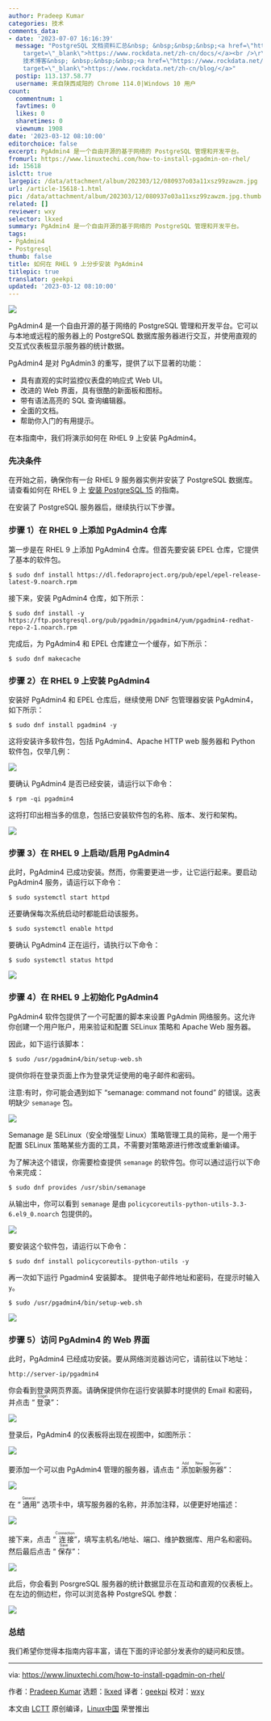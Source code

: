 ```yaml
---
author: Pradeep Kumar
categories: 技术
comments_data:
- date: '2023-07-07 16:16:39'
  message: "PostgreSQL 文档资料汇总&nbsp; &nbsp;&nbsp;&nbsp;<a href=\"https://www.rockdata.net/zh-cn/docs/\"
    target=\"_blank\">https://www.rockdata.net/zh-cn/docs/</a><br />\r\nPostgreSQL
    技术博客&nbsp; &nbsp;&nbsp;&nbsp;<a href=\"https://www.rockdata.net/zh-cn/blog/\"
    target=\"_blank\">https://www.rockdata.net/zh-cn/blog/</a>"
  postip: 113.137.58.77
  username: 来自陕西咸阳的 Chrome 114.0|Windows 10 用户
count:
  commentnum: 1
  favtimes: 0
  likes: 0
  sharetimes: 0
  viewnum: 1908
date: '2023-03-12 08:10:00'
editorchoice: false
excerpt: PgAdmin4 是一个自由开源的基于网络的 PostgreSQL 管理和开发平台。
fromurl: https://www.linuxtechi.com/how-to-install-pgadmin-on-rhel/
id: 15618
islctt: true
largepic: /data/attachment/album/202303/12/080937o03a11xsz99zawzm.jpg
url: /article-15618-1.html
pic: /data/attachment/album/202303/12/080937o03a11xsz99zawzm.jpg.thumb.jpg
related: []
reviewer: wxy
selector: lkxed
summary: PgAdmin4 是一个自由开源的基于网络的 PostgreSQL 管理和开发平台。
tags:
- PgAdmin4
- Postgresql
thumb: false
title: 如何在 RHEL 9 上分步安装 PgAdmin4
titlepic: true
translator: geekpi
updated: '2023-03-12 08:10:00'
---
```


![](/data/attachment/album/202303/12/080937o03a11xsz99zawzm.jpg)


PgAdmin4 是一个自由开源的基于网络的 PostgreSQL 管理和开发平台。它可以与本地或远程的服务器上的 PostgreSQL 数据库服务器进行交互，并使用直观的交互式仪表板显示服务器的统计数据。


PgAdmin4 是对 PgAdmin3 的重写，提供了以下显著的功能：


* 具有直观的实时监控仪表盘的响应式 Web UI。
* 改进的 Web 界面，具有很酷的新面板和图标。
* 带有语法高亮的 SQL 查询编辑器。
* 全面的文档。
* 帮助你入门的有用提示。


在本指南中，我们将演示如何在 RHEL 9 上安装 PgAdmin4。


### 先决条件


在开始之前，确保你有一台 RHEL 9 服务器实例并安装了 PostgreSQL 数据库。请查看如何在 RHEL 9 上 [安装 PostgreSQL 15](https://www.linuxtechi.com/how-to-install-postgresql-on-rhel/) 的指南。


在安装了 PostgreSQL 服务器后，继续执行以下步骤。


### 步骤 1）在 RHEL 9 上添加 PgAdmin4 仓库


第一步是在 RHEL 9 上添加 PgAdmin4 仓库。但首先要安装 EPEL 仓库，它提供了基本的软件包。



```
$ sudo dnf install https://dl.fedoraproject.org/pub/epel/epel-release-latest-9.noarch.rpm

```

接下来，安装 PgAdmin4 仓库，如下所示：



```
$ sudo dnf install -y https://ftp.postgresql.org/pub/pgadmin/pgadmin4/yum/pgadmin4-redhat-repo-2-1.noarch.rpm

```

完成后，为 PgAdmin4 和 EPEL 仓库建立一个缓存，如下所示：



```
$ sudo dnf makecache

```

### 步骤 2）在 RHEL 9 上安装 PgAdmin4


安装好 PgAdmin4 和 EPEL 仓库后，继续使用 DNF 包管理器安装 PgAdmin4，如下所示：



```
$ sudo dnf install pgadmin4 -y

```

这将安装许多软件包，包括 PgAdmin4、Apache HTTP web 服务器和 Python 软件包，仅举几例：


![](/data/attachment/album/202303/12/082112n2x0ooxx4e0z2eoo.jpg)


要确认 PgAdmin4 是否已经安装，请运行以下命令：



```
$ rpm -qi pgadmin4

```

这将打印出相当多的信息，包括已安装软件包的名称、版本、发行和架构。


![](/data/attachment/album/202303/12/082120cxvadg2xagdv1c5x.jpg)


### 步骤 3）在 RHEL 9 上启动/启用 PgAdmin4


此时，PgAdmin4 已成功安装。然而，你需要更进一步，让它运行起来。要启动 PgAdmin4 服务，请运行以下命令：



```
$ sudo systemctl start httpd

```

还要确保每次系统启动时都能启动该服务。



```
$ sudo systemctl enable httpd

```

要确认 PgAdmin4 正在运行，请执行以下命令：



```
$ sudo systemctl status httpd

```

![](/data/attachment/album/202303/12/082127cf9igssijgggun9g.jpg)


### 步骤 4）在 RHEL 9 上初始化 PgAdmin4


PgAdmin4 软件包提供了一个可配置的脚本来设置 PgAdmin 网络服务。这允许你创建一个用户账户，用来验证和配置 SELinux 策略和 Apache Web 服务器。


因此，如下运行该脚本：



```
$ sudo /usr/pgadmin4/bin/setup-web.sh

```

提供你将在登录页面上作为登录凭证使用的电子邮件和密码。


注意:有时，你可能会遇到如下 “semanage: command not found” 的错误。这表明缺少 `semanage` 包。


![](/data/attachment/album/202303/12/082134rufxf04xzpfqlfxs.jpg)


Semanage 是 SELinux（安全增强型 Linux）策略管理工具的简称，是一个用于配置 SELinux 策略某些方面的工具，不需要对策略源进行修改或重新编译。


为了解决这个错误，你需要检查提供 `semanage` 的软件包。你可以通过运行以下命令来完成：



```
$ sudo dnf provides /usr/sbin/semanage

```

从输出中，你可以看到 `semanage` 是由 `policycoreutils-python-utils-3.3-6.el9_0.noarch` 包提供的。


![](/data/attachment/album/202303/12/082142iqqkkoc1yep5qieo.jpg)


要安装这个软件包，请运行以下命令：



```
$ sudo dnf install policycoreutils-python-utils -y

```

再一次如下运行 Pgadmin4 安装脚本。 提供电子邮件地址和密码，在提示时输入 `y`。



```
$ sudo /usr/pgadmin4/bin/setup-web.sh

```

![](/data/attachment/album/202303/12/082150vpppii88wnzpnp8d.jpg)


### 步骤 5）访问 PgAdmin4 的 Web 界面


此时，PgAdmin4 已经成功安装。要从网络浏览器访问它，请前往以下地址：



```
http://server-ip/pgadmin4

```

你会看到登录网页界面。请确保提供你在运行安装脚本时提供的 Email 和密码，并点击 “<ruby> 登录 <rt>  Login </rt></ruby>”：


![](/data/attachment/album/202303/12/082157l9ndiurn3nnnf5f9.jpg)


登录后，PgAdmin4 的仪表板将出现在视图中，如图所示：


![](/data/attachment/album/202303/12/082204pej8u4zubdljjzs4.jpg)


要添加一个可以由 PgAdmin4 管理的服务器，请点击 “<ruby> 添加新服务器 <rt>  Add New Server </rt></ruby>”：


![](/data/attachment/album/202303/12/082210zgpumghhxwguwg2r.jpg)


在 “<ruby> 通用 <rt>  General </rt></ruby>” 选项卡中，填写服务器的名称，并添加注释，以便更好地描述：


![](/data/attachment/album/202303/12/082220a3n3eyc9292cj3e1.jpg)


接下来，点击 “<ruby> 连接 <rt>  Connection </rt></ruby>”，填写主机名/地址、端口、维护数据库、用户名和密码。然后最后点击 “<ruby> 保存 <rt>  Save </rt></ruby>”：


![](/data/attachment/album/202303/12/082227icd97i73fa0k9ni0.jpg)


此后，你会看到 PosrgreSQL 服务器的统计数据显示在互动和直观的仪表板上。在左边的侧边栏，你可以浏览各种 PostgreSQL 参数：


![](/data/attachment/album/202303/12/082233f8t6wpv6dvphzqpq.jpg)


### 总结


我们希望你觉得本指南内容丰富，请在下面的评论部分发表你的疑问和反馈。




---


via: <https://www.linuxtechi.com/how-to-install-pgadmin-on-rhel/>


作者：[Pradeep Kumar](https://www.linuxtechi.com/author/pradeep/) 选题：[lkxed](https://github.com/lkxed/) 译者：[geekpi](https://github.com/geekpi) 校对：[wxy](https://github.com/wxy)


本文由 [LCTT](https://github.com/LCTT/TranslateProject) 原创编译，[Linux中国](https://linux.cn/) 荣誉推出